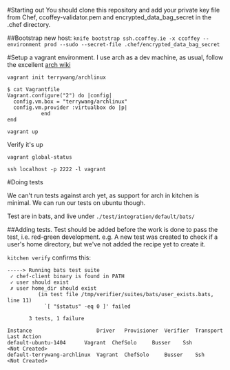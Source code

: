 #Starting out
You should clone this repository and add your private key file from Chef, ccoffey-validator.pem and encrypted_data_bag_secret in the .chef directory.

##Bootstrap new host:
`knife bootstrap ssh.ccoffey.ie -x ccoffey --environment prod --sudo --secret-file .chef/encrypted_data_bag_secret`

#Setup a vagrant environment.
I use arch as a dev machine, as usual, follow the excellent [arch wiki](https://wiki.archlinux.org/index.php/Vagrant)

`vagrant init terrywang/archlinux`
```
$ cat Vagrantfile
Vagrant.configure("2") do |config|
  config.vm.box = "terrywang/archlinux"
  config.vm.provider :virtualbox do |p|
           end
end
```
`vagrant up`

Verify it's up

`vagrant global-status`

`ssh localhost -p 2222 -l vagrant`

#Doing tests

We can't run tests against arch yet, as support for arch in kitchen is minimal.
We can run our tests on ubuntu though.

Test are in bats, and live under `./test/integration/default/bats/`

##Adding tests.
Test should be added before the work is done to pass the test, i.e. red-green development.
e.g.
A new test was created to check if a user's home directory, but we've not added the recipe yet to create it.

`kitchen verify` confirms this:

```
-----> Running bats test suite
 ✓ chef-client binary is found in PATH
 ✓ user should exist
 ✗ user home_dir should exist
          (in test file /tmp/verifier/suites/bats/user_exists.bats, line 11)
            `[ "$status" -eq 0 ]' failed
       
       3 tests, 1 failure
```

```$ kitchen list
Instance                     Driver   Provisioner  Verifier  Transport  Last Action
default-ubuntu-1404	     Vagrant  ChefSolo     Busser    Ssh        <Not Created>
default-terrywang-archlinux  Vagrant  ChefSolo     Busser    Ssh        <Not Created>
```
